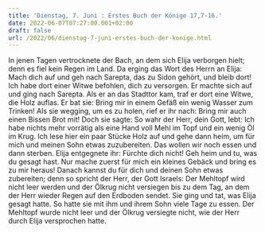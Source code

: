 ```yaml
---
title: 'Dienstag, 7. Juni : Erstes Buch der Könige 17,7-16.'
date: 2022-06-07T07:27:00.001+02:00
draft: false
url: /2022/06/dienstag-7-juni-erstes-buch-der-konige.html
---
```


In jenen Tagen vertrocknete der Bach, an dem sich Elija verborgen hielt; denn es fiel kein Regen im Land. Da erging das Wort des Herrn an Elija: Mach dich auf und geh nach Sarepta, das zu Sidon gehört, und bleib dort! Ich habe dort einer Witwe befohlen, dich zu versorgen. Er machte sich auf und ging nach Sarepta. Als er an das Stadttor kam, traf er dort eine Witwe, die Holz auflas. Er bat sie: Bring mir in einem Gefäß ein wenig Wasser zum Trinken! Als sie wegging, um es zu holen, rief er ihr nach: Bring mir auch einen Bissen Brot mit! Doch sie sagte: So wahr der Herr, dein Gott, lebt: Ich habe nichts mehr vorrätig als eine Hand voll Mehl im Topf und ein wenig Öl im Krug. Ich lese hier ein paar Stücke Holz auf und gehe dann heim, um für mich und meinen Sohn etwas zuzubereiten. Das wollen wir noch essen und dann sterben. Elija entgegnete ihr: Fürchte dich nicht! Geh heim und tu, was du gesagt hast. Nur mache zuerst für mich ein kleines Gebäck und bring es zu mir heraus! Danach kannst du für dich und deinen Sohn etwas zubereiten; denn so spricht der Herr, der Gott Israels: Der Mehltopf wird nicht leer werden und der Ölkrug nicht versiegen bis zu dem Tag, an dem der Herr wieder Regen auf den Erdboden sendet. Sie ging und tat, was Elija gesagt hatte. So hatte sie mit ihm und ihrem Sohn viele Tage zu essen. Der Mehltopf wurde nicht leer und der Ölkrug versiegte nicht, wie der Herr durch Elija versprochen hatte.